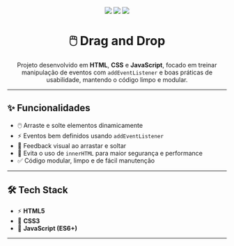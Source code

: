 <!-- Badges -->
<p align="center">
  <img src="https://img.shields.io/badge/HTML5-E34F26?style=for-the-badge&logo=html5&logoColor=white" />
  <img src="https://img.shields.io/badge/CSS3-1572B6?style=for-the-badge&logo=css3&logoColor=white" />
  <img src="https://img.shields.io/badge/JavaScript-ES6+-yellow?style=for-the-badge&logo=javascript" />
</p>

<h1 align="center">🖱️ Drag and Drop</h1>

<p align="center">
Projeto desenvolvido em <strong>HTML</strong>, <strong>CSS</strong> e <strong>JavaScript</strong>,  
focado em treinar manipulação de eventos com <code>addEventListener</code>  
e boas práticas de usabilidade, mantendo o código limpo e modular.  
</p>

---

## ✨ Funcionalidades
- 🖱️ Arraste e solte elementos dinamicamente  
- ⚡ Eventos bem definidos usando <code>addEventListener</code>  
- 🎨 Feedback visual ao arrastar e soltar  
- 🚫 Evita o uso de <code>innerHTML</code> para maior segurança e performance  
- ✅ Código modular, limpo e de fácil manutenção  

---

## 🛠 Tech Stack
- ⚡ **HTML5**  
- 🎨 **CSS3**  
- 📜 **JavaScript (ES6+)**  

---

